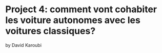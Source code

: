 # Project 4: comment vont cohabiter les voiture autonomes avec les voitures classiques?
by David Karoubi
